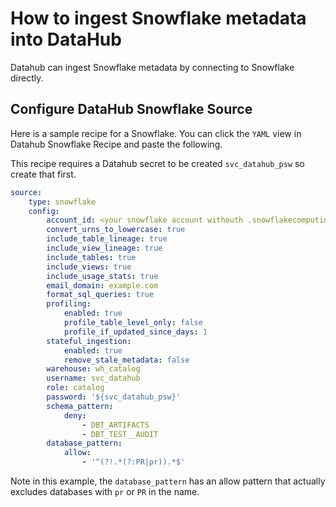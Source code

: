 
# How to ingest Snowflake metadata into DataHub

Datahub can ingest Snowflake metadata by connecting to Snowflake directly.

## Configure DataHub Snowflake Source

Here is a sample recipe for a Snowflake. You can click the `YAML` view in Datahub Snowflake Recipe and paste the following.

This recipe requires a Datahub secret to be created `svc_datahub_psw` so create that first.

```yaml
source:
    type: snowflake
    config:
        account_id: <your snowflake account withouth .snowflakecomputing.com >
        convert_urns_to_lowercase: true
        include_table_lineage: true
        include_view_lineage: true
        include_tables: true
        include_views: true
        include_usage_stats: true
        email_domain: example.com
        format_sql_queries: true
        profiling:
            enabled: true
            profile_table_level_only: false
            profile_if_updated_since_days: 1
        stateful_ingestion:
            enabled: true
            remove_stale_metadata: false
        warehouse: wh_catalog
        username: svc_datahub
        role: catalog
        password: '${svc_datahub_psw}'
        schema_pattern:
            deny:
                - DBT_ARTIFACTS
                - DBT_TEST__AUDIT
        database_pattern:
            allow:
                - '^(?!.*(?:PR|pr)).*$'
```

Note in this example, the `database_pattern` has an allow pattern that actually excludes databases with `pr` or `PR` in the name.
